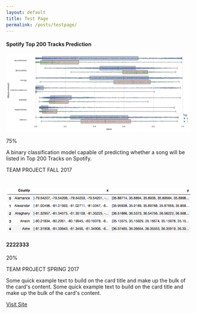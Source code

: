```yaml
---
layout: default
title: Test Page
permalink: /posts/testpage/
---
```


<div class="row">
  <div class="mb-2 col-md-6">
    <div class="card" style="height: 400px;">
      <h4 class="card-header">Spotify Top 200 Tracks Prediction</h4>
      <div class="card-body">
        <img class="card-img-top" src="/figure/demo.png" alt="boxplot">
        <div class="progress">
          <div class="progress-bar progress-bar-striped bg-secondary" style="width:75%"><p>75%</p></div>
        </div>
        <p class="card-text text-left">A binary classification model capable of predicting whether a song will be listed in Top 200 Tracks on Spotify.</p>
      </div>
      <div class="card-body">
        <p>
          <span class="badge badge-dark">TEAM PROJECT</span>
          <span class="badge badge-info">FALL 2017</span>
        </p>
      </div>
    </div>
  </div>  

  <div class="mb-2 col-md-6">
    <div class="card" style="height: 28rem;">
      <img class="card-img-top" src="/figure/2017Nov01_head_geo.png" alt="Card image cap">
      <div class="card-body">
        <h4 class="card-title">2222333</h4>
        <div class="progress">
          <div class="progress-bar progress-bar-striped bg-secondary" style="width:20%">20%</div>
        </div>
        <p>
          <span class="badge badge-dark">TEAM PROJECT</span>
          <span class="badge badge-info">SPRING 2017</span>
        </p>
        <p class="card-text text-left">Some quick example text to build on the card title and make up the bulk of the card's content. Some quick example text to build on the card title and make up the bulk of the card's content.</p>
        <div class="container text-center">
          <a href="#" class="btn btn-dark btn-sm">Visit Site</a>
        </div>
      </div>
    </div>
  </div>
  
</div>

